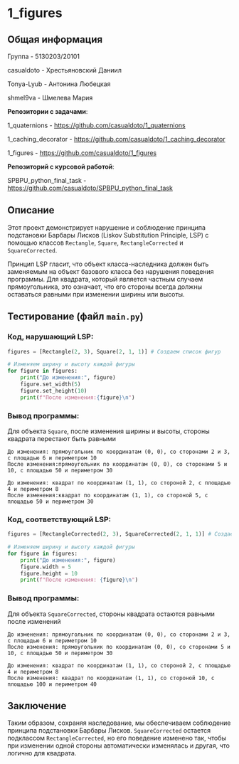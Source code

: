 # 1_figures

## Общая информация

Группа - 5130203/20101

casualdoto - Хрестьяновский Даниил

Tonya-Lyub - Антонина Любецкая

shmel9va - Шмелева Мария

**Репозитории с задачами**:

1_quaternions - https://github.com/casualdoto/1_quaternions

1_caching_decorator - https://github.com/casualdoto/1_caching_decorator

1_figures - https://github.com/casualdoto/1_figures

**Репозиторий с курсовой работой**:

SPBPU_python_final_task - https://github.com/casualdoto/SPBPU_python_final_task


## Описание
Этот проект демонстрирует нарушение и соблюдение принципа подстановки Барбары Лисков (Liskov Substitution Principle, LSP) с помощью классов `Rectangle`, `Square`, `RectangleCorrected` и `SquareCorrected`.

Принцип LSP гласит, что объект класса-наследника должен быть заменяемым на объект базового класса без нарушения поведения программы. Для квадрата, который является частным случаем прямоугольника, это означает, что его стороны всегда должны оставаться равными при изменении ширины или высоты.

## Тестирование (файл `main.py`)

### Код, нарушающий LSP:
```python
figures = [Rectangle(2, 3), Square(2, 1, 1)] # Создаем список фигур

# Изменяем ширину и высоту каждой фигуры
for figure in figures:
    print("До изменения:", figure)
    figure.set_width(5)
    figure.set_height(10)
    print(f"После изменения:{figure}\n")
```
### Вывод программы:

Для объекта `Square`, после изменения ширины и высоты, стороны квадрата перестают быть равными

```
До изменения: прямоугольник по координатам (0, 0), со сторонами 2 и 3, с площадью 6 и периметром 10
После изменения:прямоугольник по координатам (0, 0), со сторонами 5 и 10, с площадью 50 и периметром 30

До изменения: квадрат по координатам (1, 1), со стороной 2, с площадью 4 и периметром 8
После изменения:квадрат по координатам (1, 1), со стороной 5, с площадью 50 и периметром 30
```

### Код, соответствующий LSP:
```python
figures = [RectangleCorrected(2, 3), SquareCorrected(2, 1, 1)] # Создаем список фигур

# Изменяем ширину и высоту каждой фигуры
for figure in figures:
    print("До изменения:", figure)
    figure.width = 5
    figure.height = 10
    print(f"После изменения: {figure}\n")
```

### Вывод программы:
Для объекта `SquareCorrected`, стороны квадрата остаются равными после изменений

```
До изменения: прямоугольник по координатам (0, 0), со сторонами 2 и 3, с площадью 6 и периметром 10
После изменения: прямоугольник по координатам (0, 0), со сторонами 5 и 10, с площадью 50 и периметром 30

До изменения: квадрат по координатам (1, 1), со стороной 2, с площадью 4 и периметром 8
После изменения: квадрат по координатам (1, 1), со стороной 10, с площадью 100 и периметром 40
```

## Заключение

Таким образом, сохраняя наследование, мы обеспечиваем соблюдение принципа подстановки Барбары Лисков. `SquareCorrected` остается подклассом `RectangleCorrected`, но его поведение изменено так, чтобы при изменении одной стороны автоматически изменялась и другая, что логично для квадрата.


